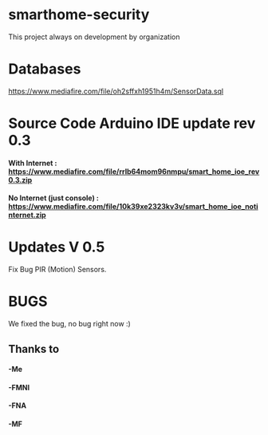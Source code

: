 # smarthome-security
This project always on development by organization

# Databases
https://www.mediafire.com/file/oh2sffxh1951h4m/SensorData.sql

# Source Code Arduino IDE update rev 0.3
#### With Internet :  https://www.mediafire.com/file/rrlb64mom96nmpu/smart_home_ioe_rev0.3.zip
#### No Internet (just console) : https://www.mediafire.com/file/10k39xe2323kv3v/smart_home_ioe_notinternet.zip

# Updates V 0.5
Fix Bug PIR (Motion) Sensors.

# BUGS
We fixed the bug, no bug right now :)

## Thanks to
#### -Me
#### -FMNI
#### -FNA
#### -MF
